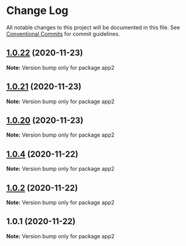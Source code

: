 # Change Log

All notable changes to this project will be documented in this file.
See [Conventional Commits](https://conventionalcommits.org) for commit guidelines.

## [1.0.22](https://github.com/loveyunk/lerna-example/compare/v1.0.21...v1.0.22) (2020-11-23)

**Note:** Version bump only for package app2





## [1.0.21](https://github.com/loveyunk/lerna-example/compare/v1.0.20...v1.0.21) (2020-11-23)

**Note:** Version bump only for package app2





## [1.0.20](https://github.com/loveyunk/lerna-example/compare/v1.0.19...v1.0.20) (2020-11-23)

**Note:** Version bump only for package app2





## [1.0.4](https://github.com/loveyunk/lerna-example/compare/v1.0.3...v1.0.4) (2020-11-22)

**Note:** Version bump only for package app2





## [1.0.2](https://github.com/loveyunk/lerna-example/compare/v1.0.1...v1.0.2) (2020-11-22)

**Note:** Version bump only for package app2





## 1.0.1 (2020-11-22)

**Note:** Version bump only for package app2
